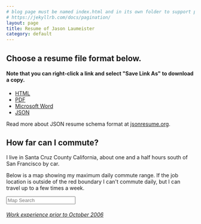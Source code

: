 ```yaml
---
# blog page must be named index.html and in its own folder to support pagination
# https://jekyllrb.com/docs/pagination/
layout: page
title: Resume of Jason Laumeister
category: default
---
```

## Choose a resume file format below.
#### Note that you can right-click a link and select "Save Link As" to download a copy.

* [HTML](resume-jason-laumeister.html)
* [PDF](resume-jason-laumeister.pdf)
* [Microsoft Word](resume-jason-laumeister.doc)
* [JSON](resume-jason-laumeister.json)

Read more about JSON resume schema format at [jsonresume.org](https://jsonresume.org/schema/).

## How far can I commute?

I live in Santa Cruz County California, about one and a half hours south of San Francisco by car.

Below is a map showing my maximum daily commute range. If the job location is outside of the red boundary I can't commute daily, but I can travel up to a few times a week.

<input id="map-search" class="controls" type="text" placeholder="Map Search">
<div id="map"></div>

###### [Work experience prior to October 2006](resume-full/index.html)